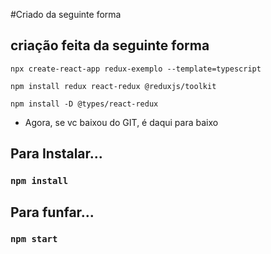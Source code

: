 #Criado da seguinte forma

## criação feita da seguinte forma

``npx create-react-app redux-exemplo --template=typescript``

``npm install redux react-redux @reduxjs/toolkit``

``npm install -D @types/react-redux``

- Agora, se vc baixou do GIT, é daqui para baixo

## Para Instalar...
### `npm install`

## Para funfar... 
### `npm start`
